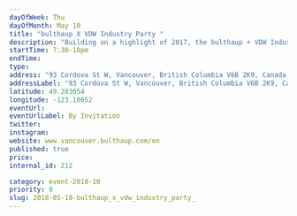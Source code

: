 ```yaml
---
dayOfWeek: Thu
dayOfMonth: May 10
title: "bulthaup X VDW Industry Party "
description: "Building on a highlight of 2017, the bulthaup + VDW Industry Party is back. A lively social evening of intersecting design disciplines, immersed in exemplary works from our very community:<br> <br> * Hosted at the extraordinary bulthaup Showroom<br> <br> * Cocktails born of art and science, by Odd Society Spirits<br> <br> * Delectable snacks by underground dinner and entertainment duo Rabbit’s Foot Supper Club<br> <br> * Custom ceramics by local rising star Janaki Larsen<br> * Wines from Vancouver Urban Winery, and tasty local brew by our neighbours at Faculty Brewing.<br> "
startTime: 7:30-10pm
endTime: 
type: 
address: "93 Cordova St W, Vancouver, British Columbia V6B 2K9, Canada, Vancouver, BC, Canada"
addressLabel: "93 Cordova St W, Vancouver, British Columbia V6B 2K9, Canada"
latitude: 49.283054
longitude: -123.10652
eventUrl: 
eventUrlLabel: By Invitation
twitter: 
instagram: 
website: www.vancouver.bulthaup.com/en
published: true
price: 
internal_id: 212

category: event-2018-10
priority: 0
slug: 2018-05-10-bulthaup_x_vdw_industry_party_
---
```

